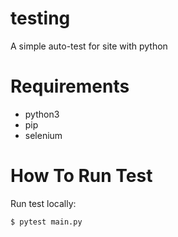 # testing

A simple auto-test for site with python

# Requirements
* python3
* pip
* selenium


# How To Run Test
Run test locally:
```bash
$ pytest main.py
```
